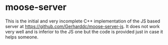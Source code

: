 # moose-server
This is the initial and very incomplete C++ implementation of the JS based server at https://github.com/Gerharddc/moose-server-js. It does not work very well and is inferior to the JS one but the code is provided just in case it helps someone.
